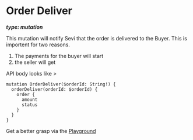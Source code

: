# Order Deliver

***type: mutation***

This mutation will notify Sevi that the order is delivered to the Buyer. This is importent for two reasons.

1. The payments for the buyer will start
2. the seller will get

API body looks like >

```
mutation OrderDeliver($orderId: String!) {
  orderDeliver(orderId: $orderId) {
    order {
      amount
      status
    }
  }
}
```

Get a better grasp via the [Playground](https://partner.sevi.io)

